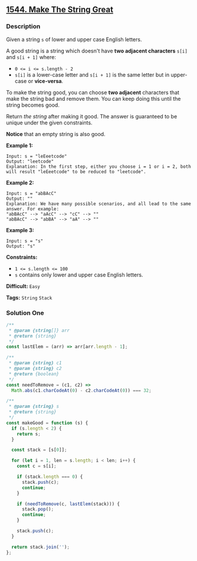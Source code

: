 ## [1544. Make The String Great](https://leetcode.com/problems/make-the-string-great/)

### Description

Given a string `s` of lower and upper case English letters.

A good string is a string which doesn't have **two adjacent characters** `s[i]` and `s[i + 1]` where:

- `0 <= i <= s.length - 2`
- `s[i]` is a lower-case letter and `s[i + 1]` is the same letter but in upper-case or **vice-versa**.

To make the string good, you can choose **two adjacent** characters that make the string bad and remove them. You can keep doing this until the string becomes good.

Return _the string_ after making it good. The answer is guaranteed to be unique under the given constraints.

**Notice** that an empty string is also good.

**Example 1:**

```
Input: s = "leEeetcode"
Output: "leetcode"
Explanation: In the first step, either you choose i = 1 or i = 2, both will result "leEeetcode" to be reduced to "leetcode".
```

**Example 2:**

```
Input: s = "abBAcC"
Output: ""
Explanation: We have many possible scenarios, and all lead to the same answer. For example:
"abBAcC" --> "aAcC" --> "cC" --> ""
"abBAcC" --> "abBA" --> "aA" --> ""
```

**Example 3:**

```
Input: s = "s"
Output: "s"
```

**Constraints:**

- `1 <= s.length <= 100`
- `s` contains only lower and upper case English letters.

**Difficult:** `Easy`

**Tags:** `String` `Stack`

### Solution One

```javascript
/**
 * @param {string[]} arr
 * @return {string}
 */
const lastElem = (arr) => arr[arr.length - 1];

/**
 * @param {string} c1
 * @param {string} c2
 * @return {boolean}
 */
const needToRemove = (c1, c2) =>
  Math.abs(c1.charCodeAt(0) - c2.charCodeAt(0)) === 32;

/**
 * @param {string} s
 * @return {string}
 */
const makeGood = function (s) {
  if (s.length < 2) {
    return s;
  }

  const stack = [s[0]];

  for (let i = 1, len = s.length; i < len; i++) {
    const c = s[i];

    if (stack.length === 0) {
      stack.push(c);
      continue;
    }

    if (needToRemove(c, lastElem(stack))) {
      stack.pop();
      continue;
    }

    stack.push(c);
  }

  return stack.join('');
};
```
